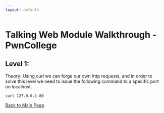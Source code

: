 ```yaml
---
layout: default
---
```

# Talking Web Module Walkthrough - PwnCollege
## Level 1:
Theory: Using curl we can forge our own http requests, and in order to solve this level we need to issue the following command to a specific port on localhost.
```
curl 127.0.0.1:80
```

[Back to Main Page](../../)
